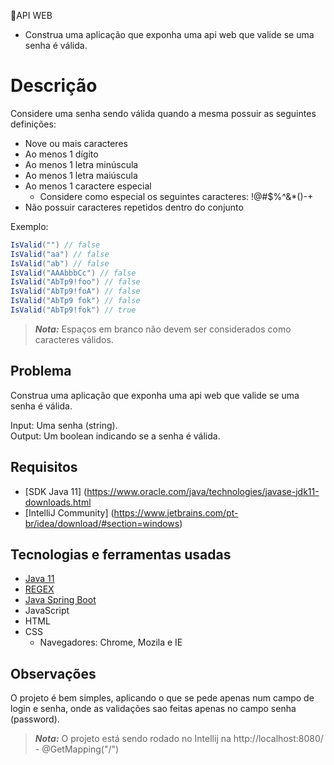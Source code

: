 🔐API WEB
- Construa uma aplicação que exponha uma api web que valide se uma senha é válida.


# Descrição
Considere uma senha sendo válida quando a mesma possuir as seguintes definições:

- Nove ou mais caracteres
- Ao menos 1 dígito
- Ao menos 1 letra minúscula
- Ao menos 1 letra maiúscula
- Ao menos 1 caractere especial
    - Considere como especial os seguintes caracteres: !@#$%^&*()-+
- Não possuir caracteres repetidos dentro do conjunto

Exemplo:

```c#
IsValid("") // false  
IsValid("aa") // false  
IsValid("ab") // false  
IsValid("AAAbbbCc") // false  
IsValid("AbTp9!foo") // false  
IsValid("AbTp9!foA") // false
IsValid("AbTp9 fok") // false
IsValid("AbTp9!fok") // true
```
> **_Nota:_**  Espaços em branco não devem ser considerados como caracteres válidos.

## Problema

Construa uma aplicação que exponha uma api web que valide se uma senha é válida.

Input: Uma senha (string).  
Output: Um boolean indicando se a senha é válida.


## Requisitos

- [SDK Java 11] (https://www.oracle.com/java/technologies/javase-jdk11-downloads.html
- [IntelliJ Community] (https://www.jetbrains.com/pt-br/idea/download/#section=windows)


## Tecnologias e ferramentas usadas
- [Java 11](https://www.oracle.com/java/technologies/javase-jdk11-downloads.html)
- [REGEX](https://regexr.com)
- [Java Spring Boot](https://spring.io/projects/spring-boot)
- JavaScript
- HTML
- CSS
  - Navegadores: Chrome, Mozila e IE


## Observações

O projeto é bem simples, aplicando o que se pede apenas num campo de login e senha, onde as validações sao feitas apenas no campo senha (password).

> **_Nota:_**  O projeto está sendo rodado no Intellij na http://localhost:8080/ - @GetMapping("/")
